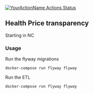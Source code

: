 [![YourActionName Actions Status](https://github.com/nathansutton/healthcare-price-transparency/workflows/CI/badge.svg)](https://github.com/nathansutton/healthcare-price-transparency/actions)

## Health Price transparency

Starting in NC

### Usage

Run the flyway migrations
```
docker-compose run flyway flyway
```

Run the ETL
```
docker-compose run flyway flyway
```
